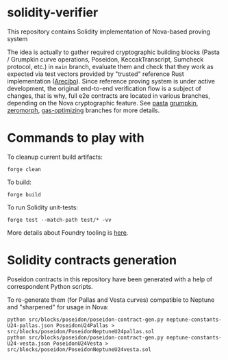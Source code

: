 # solidity-verifier

This repository contains Solidity implementation of Nova-based proving system

The idea is actually to gather required cryptographic building blocks (Pasta / Grumpkin curve operations, Poseidon, KeccakTranscript, Sumcheck protocol, etc.) in `main` branch, 
evaluate them and check that they work as expected via test vectors provided by "trusted" reference Rust implementation ([Arecibo](https://github.com/lurk-lab/arecibo)).
Since reference proving system is under active development, the original end-to-end verification flow is a subject of changes, that is why, full e2e contracts are located in various branches,
depending on the Nova cryptographic feature. See [pasta](https://github.com/lurk-lab/solidity-verifier/tree/pasta) [grumpkin](https://github.com/lurk-lab/solidity-verifier/tree/grumpkin), [zeromorph](https://github.com/lurk-lab/solidity-verifier/tree/zeromorph), [gas-optimizing](https://github.com/lurk-lab/solidity-verifier/tree/gas-optimizing) branches for more details.

# Commands to play with

To cleanup current build artifacts:
```
forge clean
```

To build:
```
forge build
```

To run Solidity unit-tests:
```
forge test --match-path test/* -vv
```

More details about Foundry tooling is [here](https://book.getfoundry.sh/).

# Solidity contracts generation

Poseidon contracts in this repository have been generated with a help of correspondent Python scripts.

To re-generate them (for Pallas and Vesta curves) compatible to Neptune and "sharpened" for usage in Nova:

```
python src/blocks/poseidon/poseidon-contract-gen.py neptune-constants-U24-pallas.json PoseidonU24Pallas > src/blocks/poseidon/PoseidonNeptuneU24pallas.sol
python src/blocks/poseidon/poseidon-contract-gen.py neptune-constants-U24-vesta.json PoseidonU24Vesta > src/blocks/poseidon/PoseidonNeptuneU24vesta.sol
```
